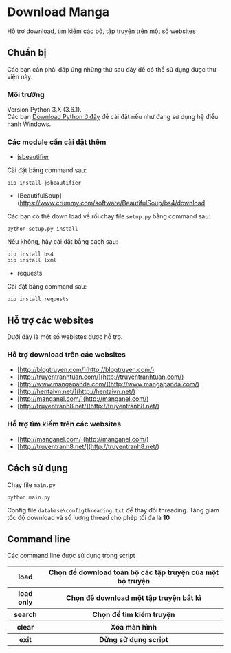 # Download Manga
Hỗ trợ download, tìm kiếm các bộ, tập truyện trên một số websites
## Chuẩn bị
Các bạn cần phải đáp ứng những thứ sau đây để có thể sử dụng được thư viện này.
### Môi trường
Version Python 3.X (3.6.1).         
Các bạn [Download Python ở đây](https://www.python.org/downloads/) để cài đặt nếu như đang sử dụng hệ điều hành Windows.
### Các module cần cài đặt thêm
* [jsbeautifier](https://github.com/beautify-web/js-beautify)        

Cài đặt bằng command sau:
```
pip install jsbeautifier
```
* [BeautifulSoup](https://www.crummy.com/software/BeautifulSoup/bs4/download           

Các bạn có thể down load về rồi chạy file `setup.py` bằng command sau:
```
python setup.py install
```
Nếu không, hãy cài đặt bằng cách sau:
```
pip install bs4
pip install lxml
```
* requests         

Cài đặt bằng command sau:
```
pip install requests
```
## Hỗ trợ các websites
Dưới đây là một số webistes được hỗ trợ.
### Hỗ trợ download trên các websites
* [http://blogtruyen.com/](http://blogtruyen.com/)
* [http://truyentranhtuan.com/](http://truyentranhtuan.com/)
* [http://www.mangapanda.com/](http://www.mangapanda.com/)
* [http://hentaivn.net/](http://hentaivn.net/)
* [http://manganel.com/](http://manganel.com/)
* [http://truyentranh8.net/](http://truyentranh8.net/)
### Hỗ trợ tìm kiếm trên các websites
* [http://manganel.com/](http://manganel.com/)
* [http://truyentranh8.net/](http://truyentranh8.net/)
## Cách sử dụng
Chạy file `main.py`
```
python main.py
```
Config file `database\configthreading.txt` để thay đổi threading. Tăng giảm tốc độ download và số lượng thread cho phép tối đa là **10**
## Command line
Các command line được sử dụng trong script
<table>
	<tbody>
		<tr>
			<th>load</th>
			<th>Chọn để download toàn bộ các tập truyện của một bộ truyện</th>
		</tr>
		<tr>
			<th>load only</th>
			<th>Chọn để download một tập truyện bất kì</th>
		</tr>
		<tr>
			<th>search</th>
			<th>Chọn để tìm kiếm truyện</th>
		</tr>
		<tr>
			<th>clear</th>
			<th>Xóa màn hình</th>
		</tr>
		<tr>
			<th>exit</th>
			<th>Dừng sử dụng script</th>
		</tr>
	</tbody>
</table>